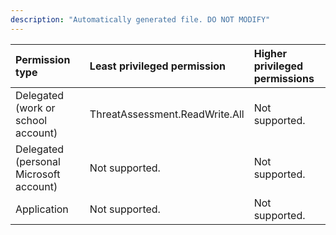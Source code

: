```yaml
---
description: "Automatically generated file. DO NOT MODIFY"
---
```


|Permission type|Least privileged permission|Higher privileged permissions|
|:---|:---|:---|
|Delegated (work or school account)|ThreatAssessment.ReadWrite.All|Not supported.|
|Delegated (personal Microsoft account)|Not supported.|Not supported.|
|Application|Not supported.|Not supported.|

